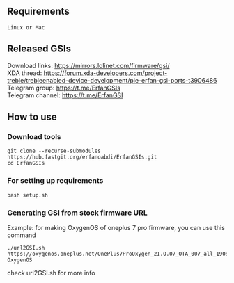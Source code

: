 ## Requirements
    Linux or Mac

## Released GSIs
Download links: https://mirrors.lolinet.com/firmware/gsi/  
XDA thread: https://forum.xda-developers.com/project-treble/trebleenabled-device-development/pie-erfan-gsi-ports-t3906486  
Telegram group: https://t.me/ErfanGSIs  
Telegram channel: https://t.me/ErfanGSI  

## How to use

### Download tools
```
git clone --recurse-submodules https://hub.fastgit.org/erfanoabdi/ErfanGSIs.git
cd ErfanGSIs
```

### For setting up requirements
    bash setup.sh

### Generating GSI from stock firmware URL
Example: for making OxygenOS of oneplus 7 pro firmware, you can use this command
```
./url2GSI.sh https://oxygenos.oneplus.net/OnePlus7ProOxygen_21.O.07_OTA_007_all_1905120542_fc480574576b4843.zip OxygenOS
```
check url2GSI.sh for more info

